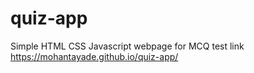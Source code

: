 # quiz-app
Simple HTML CSS Javascript webpage for MCQ test
link https://mohantayade.github.io/quiz-app/
